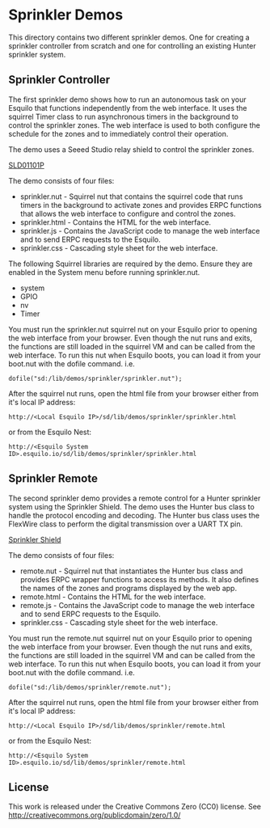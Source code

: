 Sprinkler Demos
===============
This directory contains two different sprinkler demos.  One for creating
a sprinkler controller from scratch and one for controlling an existing
Hunter sprinkler system.

Sprinkler Controller
--------------------
The first sprinkler demo shows how to run an autonomous task on your
Esquilo that functions independently from the web interface.  It uses the
squirrel Timer class to run asynchronous timers in the background to control
the sprinkler zones.  The web interface is used to both configure the
schedule for the zones and to immediately control their operation.

The demo uses a Seeed Studio relay shield to control the sprinkler zones.

[SLD01101P](http://www.seeedstudio.com/depot/relay-shield-v20-p-1376.html?cPath=132_134)

The demo consists of four files:

  * sprinkler.nut - Squirrel nut that contains the squirrel code that runs
    timers in the background to activate zones and provides ERPC functions
    that allows the web interface to configure and control the zones.
  * sprinkler.html - Contains the HTML for the web interface.
  * sprinkler.js - Contains the JavaScript code to manage the web interface
    and to send ERPC requests to the Esquilo.
  * sprinkler.css - Cascading style sheet for the web interface.

The following Squirrel libraries are required by the demo. Ensure they are
enabled in the System menu before running sprinkler.nut.

  * system
  * GPIO
  * nv
  * Timer

You must run the sprinkler.nut squirrel nut on your Esquilo prior to opening
the web interface from your browser.  Even though the nut runs and exits,
the functions are still loaded in the squirrel VM and can be called from the
web interface.  To run this nut when Esquilo boots, you can load it from your
boot.nut with the dofile command.  i.e.

    dofile("sd:/lib/demos/sprinkler/sprinkler.nut");

After the squirrel nut runs, open the html file from your browser either
from it's local IP address:

    http://<Local Esquilo IP>/sd/lib/demos/sprinkler/sprinkler.html

or from the Esquilo Nest:

    http://<Esquilo System ID>.esquilo.io/sd/lib/demos/sprinkler/sprinkler.html

Sprinkler Remote
----------------
The second sprinkler demo provides a remote control for a Hunter sprinkler
system using the Sprinkler Shield.  The demo uses the Hunter bus class to
handle the protocol encoding and decoding.  The Hunter bus class uses the
FlexWire class to perform the digital transmission over a UART TX pin.

[Sprinkler Shield](https://store.esquilo.io/product-p/esq-sprinkler.htm)

The demo consists of four files:

 * remote.nut - Squirrel nut that instantiates the Hunter bus class and
   provides ERPC wrapper functions to access its methods.  It also defines
   the names of the zones and programs displayed by the web app.
 * remote.html - Contains the HTML for the web interface.
 * remote.js - Contains the JavaScript code to manage the web interface
   and to send ERPC requests to the Esquilo.
 * sprinkler.css - Cascading style sheet for the web interface.

You must run the remote.nut squirrel nut on your Esquilo prior to opening
the web interface from your browser.  Even though the nut runs and exits,
the functions are still loaded in the squirrel VM and can be called from the
web interface.  To run this nut when Esquilo boots, you can load it from your
boot.nut with the dofile command.  i.e.

    dofile("sd:/lib/demos/sprinkler/remote.nut");

After the squirrel nut runs, open the html file from your browser either
from it's local IP address:

    http://<Local Esquilo IP>/sd/lib/demos/sprinkler/remote.html

or from the Esquilo Nest:

    http://<Esquilo System ID>.esquilo.io/sd/lib/demos/sprinkler/remote.html

License
-------
This work is released under the Creative Commons Zero (CC0) license.
See http://creativecommons.org/publicdomain/zero/1.0/

